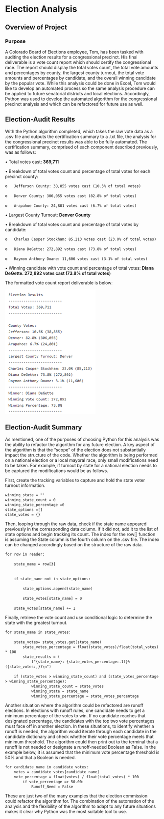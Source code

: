 # Election Analysis

## Overview of Project

### Purpose

A Colorado Board of Elections employee, Tom, has been tasked with auditing the election results for a congressional precinct. His final deliverable is a vote count report which should certify the congressional race. The report should display the total votes count, the total vote amounts and percentages by county, the largest county turnout, the total vote amounts and percentages by candidate, and the overall winning candidate by the popular vote. While this analysis could be done in Excel, Tom would like to develop an automated process so the same analysis procedure can be applied to future senatorial districts and local elections. Accordingly, Python was used to develop the automated algorithm for the congressional precinct analysis and which can be refactored for future use as well.

## Election-Audit Results

With the Python algorithm completed, which takes the raw vote data as a .csv file and outputs the certification summary to a .txt file, the analysis for the congressional precinct results was able to be fully automated. The certification summary, comprised of each component described previously, was as follows:

•	Total votes cast: **369,711**

•	Breakdown of total votes count and percentage of total votes for each precinct county:

    o	Jefferson County: 38,855 votes cast (10.5% of total votes)
  
    o	Denver County: 306,055 votes cast (82.8% of total votes)
  
    o	Arapahoe County: 24,801 votes cast (6.7% of total votes)

•	Largest County Turnout: **Denver County**

•	Breakdown of total votes count and percentage of total votes by candidate:

    o	Charles Casper Stockham: 85,213 votes cast (23.0% of total votes)
    
    o	Diana DeGette: 272,892 votes cast (73.8% of total votes)
    
    o	Raymon Anthony Doane: 11,606 votes cast (3.1% of total votes)

•	Winning candidate with vote count and percentage of total votes: **Diana DeGette. 272,892 votes cast (73.8% of total votes)**

The formatted vote count report deliverable is below:


<img src = "https://github.com/Jafranco96/Election_Analysis/blob/main/analysis/election_analysis.PNG">


## Election-Audit Summary

As mentioned, one of the purposes of choosing Python for this analysis was the ability to refactor the algorithm for any future election. A key aspect of the algorithm is that the “scope” of the election does not substantially impact the structure of the code. Whether the algorithm is being performed on a national election or a local mayoral race, only small modifications need to be taken. For example, if turnout by state for a national election needs to be captured the modifications would be as follows.

First, create the tracking variables to capture and hold the state voter turnout information.

    winning_state = ""
    winning_state_count = 0
    winning_state_percentage =0
    state_options =[]
    state_votes = {}

Then, looping through the raw data, check if the state name appeared previously in the corresponding data column. If it did not, add it to the list of state options and begin tracking its count. The index for the row[] function is assuming the State column is the fourth  column on the .csv file. The index can be changed accordingly based on the structure of the raw data.

    for row in reader:

        state_name = row[3]

        
        if state_name not in state_options:

            state_options.append(state_name)

            state_votes[state_name] = 0

        state_votes[state_name] += 1

Finally, retrieve the vote count and use conditional logic to determine the state with the greatest turnout.

    for state_name in state_votes:

        state_votes= state_votes.get(state_name)
            state_votes_percentage = float(state_votes)/float(total_votes) * 100
            state_results = (
                f"{state_name}: {state_votes_percentage:.1f}% ({state_votes:,})\n")
                
        if (state_votes > winning_state_count) and (state_votes_percentage > winning_state_percentage):
                winning_state_count = state_votes
                winning_state = state_name
                winning_state_percentage = state_votes_percentage

Another situation where the algorithm could be refactored are runoff elections. In elections with runoff rules, one candidate needs to get a minimum percentage of the votes to win. If no candidate reaches that designated percentage, the candidates with the top two vote percentages must face off in another election.  In these situations, to identify whether a runoff is needed, the algorithm would iterate through each candidate in the candidate dictionary and check whether their vote percentage meets that minimum threshold.  The algorithm could then print out to the terminal that a runoff is not needed or designate a runoff-needed Boolean as False. In the example below, it is assumed that the minimum vote percentage threshold is 50% and that a Boolean is needed.

    for candidate_name in candidate_votes:
        votes = candidate_votes[candidate_name]
        vote_percentage = float(votes) / float(total_votes) * 100
            if vote_percentage => 50.00:
		        Runoff_Need = False
                
These are just two of the many examples that the election commission could refactor the algorithm for. The combination of the automation of the analysis and the flexibility of the algorithm to adapt to any future situations makes it clear why Python was the most suitable tool to use.
